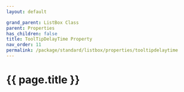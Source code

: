 ```yaml
---
layout: default

grand_parent: ListBox Class
parent: Properties
has_children: false
title: ToolTipDelayTime Property
nav_order: 11
permalink: /package/standard/listbox/properties/tooltipdelaytime
---
```

# {{ page.title }}
